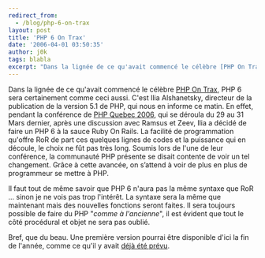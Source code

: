 ```yaml
---
redirect_from:
  - /blog/php-6-on-trax
layout: post
title: 'PHP 6 On Trax'
date: '2006-04-01 03:50:35'
author: j0k
tags: blabla
excerpt: "Dans la lignée de ce qu'avait commencé le célèbre [PHP On Trax](http://www.j0k3r.net/news-php-on-trax-le-ruby-on-rails-de-php-904.html), PHP 6 sera certainement comme ceci aussi.     \nC'est Ilia Alshanetsky, directeur de la publication de la version 5.1 de PHP, qui nous en informe ce matin. En effet, pendant la conférence de [PHP Quebec      …"
---
```


Dans la lignée de ce qu'avait commencé le célèbre [PHP On Trax](http://www.j0k3r.net/news-php-on-trax-le-ruby-on-rails-de-php-904.html), PHP 6 sera certainement comme ceci aussi.
C'est Ilia Alshanetsky, directeur de la publication de la version 5.1 de PHP, qui nous en informe ce matin. En effet, pendant la conférence de [PHP Quebec 2006](http://www.phpquebec.com/), qui se déroula du 29 au 31 Mars dernier, après une discussion avec Ramsus et Zeev, Ilia a décidé de faire un PHP 6 à la sauce Ruby On Rails. La facilité de programmation qu'offre RoR de part ces quelques lignes de codes et la puissance qui en découle, le choix ne fût pas très long. Soumis lors de l'une de leur conférence, la communauté PHP présente se disait contente de voir un tel changement. Grâce à cette avancée, on s’attend à voir de plus en plus de programmeur se mettre à PHP.

Il faut tout de même savoir que PHP 6 n'aura pas la même syntaxe que RoR ... sinon je ne vois pas trop l'intérêt. La syntaxe sera la même que maintenant mais des nouvelles fonctions seront faites. Il sera toujours possible de faire du PHP &quot;*comme à l'ancienne*&quot;, il est évident que tout le côté procédural et objet ne sera pas oublié.

Bref, que du beau.   Une première version pourrai être disponible d'ici la fin de l'année, comme ce qu'il y avait [déjà été prévu](http://www.j0k3r.net/news-les-nouveautes-de-php-6-1140.html).
